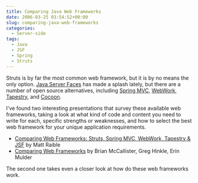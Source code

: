 ```yaml
---
title: Comparing Java Web Frameworks
date: 2006-03-25 03:54:52+00:00
slug: comparing-java-web-frameworks
categories:
  - Server-side
tags:
  - Java
  - JSF
  - Spring
  - Struts
---
```


Struts is by far the most common web framework, but it is by no means the only option.
[Java Server Faces](https://javaserverfaces.java.net/) has made a splash lately, but there are a number of open source alternatives, including [Spring MVC](http://www.springframework.org/), [WebWork](http://www.opensymphony.com/webwork/), [Tapestry](http://tapestry.apache.org/), and [Cocoon](http://cocoon.apache.org/).

I've found two interesting presentations that survey these available web frameworks, taking a look at what kind of code and content you need to write for each, specific strengths or weaknesses, and how to select the best web framework for your unique application requirements.

* [Comparing Web Frameworks: Struts, Spring MVC, WebWork, Tapestry & JSF](https://equinox.java.net/framework-comparison/WebFrameworks.pdf) by Matt Raible
* [Comparing Web Frameworks](http://chariotsolutions.com/slides/pdfs/osconf2005-webframeworks.pdf) by Brian McCallister, Greg Hinkle, Erin Mulder

The second one takes even a closer look at how do these web frameworks work.

